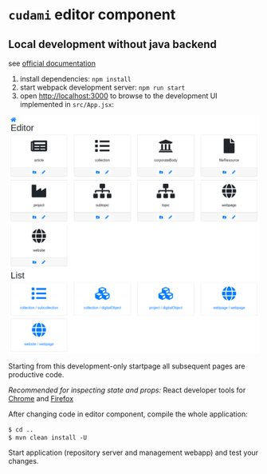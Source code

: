 # `cudami` editor component

## Local development without java backend

see [official documentation](https://webpack.js.org/configuration/dev-server/)

1. install dependencies: `npm install`
2. start webpack development server: `npm run start`
3. open <http://localhost:3000> to browse to the development UI implemented in `src/App.jsx`:

![Development UI](./assets/development-ui.png)

Starting from this development-only startpage all subsequent pages are productive code.

*Recommended for inspecting state and props:* React developer tools for [Chrome](https://chrome.google.com/webstore/detail/react-developer-tools/fmkadmapgofadopljbjfkapdkoienihi) and [Firefox](https://addons.mozilla.org/en-US/firefox/addon/react-devtools/)

After changing code in editor component, compile the whole application:

```
$ cd ..
$ mvn clean install -U
```

Start application (repository server and management webapp) and test your changes.
